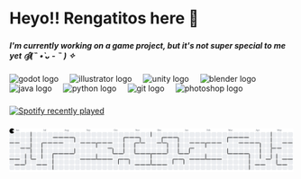 <h1 align="left">Heyo!! Rengatitos here 🐾</h1>

###

<h5 align="left">I'm currently working on a game project, but it's not super special to me yet ദ്ദി(˵ •̀ ᴗ - ˵ ) ✧</h5>

###

<div align="left">
  <img src="https://cdn.jsdelivr.net/gh/devicons/devicon/icons/godot/godot-original.svg" height="40" alt="godot logo"  />
  <img width="12" />
  <img src="https://cdn.jsdelivr.net/gh/devicons/devicon/icons/illustrator/illustrator-plain.svg" height="40" alt="illustrator logo"  />
  <img width="12" />
  <img src="https://cdn.jsdelivr.net/gh/devicons/devicon/icons/unity/unity-original.svg" height="40" alt="unity logo"  />
  <img width="12" />
  <img src="https://cdn.jsdelivr.net/gh/devicons/devicon/icons/blender/blender-original.svg" height="40" alt="blender logo"  />
  <img width="12" />
  <img src="https://cdn.jsdelivr.net/gh/devicons/devicon/icons/java/java-original.svg" height="40" alt="java logo"  />
  <img width="12" />
  <img src="https://cdn.jsdelivr.net/gh/devicons/devicon/icons/python/python-original.svg" height="40" alt="python logo"  />
  <img width="12" />
  <img src="https://cdn.jsdelivr.net/gh/devicons/devicon/icons/git/git-original.svg" height="40" alt="git logo"  />
  <img width="12" />
  <img src="https://cdn.jsdelivr.net/gh/devicons/devicon/icons/photoshop/photoshop-plain.svg" height="40" alt="photoshop logo"  />
</div>

###

<div align="left">
  <a href="https://open.spotify.com/user/cfh3j883qe3az6hxm3nlgp4bt">
    <img src="https://spotify-recently-played-readme.vercel.app/api?user=cfh3j883qe3az6hxm3nlgp4bt&count=3&unique=true" alt="Spotify recently played"  />
  </a>
</div>

###

<picture>
  <source media="(prefers-color-scheme: dark)" srcset="https://raw.githubusercontent.com/Rengatitos/Rengatitos/output/pacman-contribution-graph-dark.svg">
  <source media="(prefers-color-scheme: light)" srcset="https://raw.githubusercontent.com/Rengatitos/Rengatitos/output/pacman-contribution-graph.svg">
  <img alt="pacman contribution graph" src="https://raw.githubusercontent.com/Rengatitos/Rengatitos/output/pacman-contribution-graph.svg">
</picture>

###
